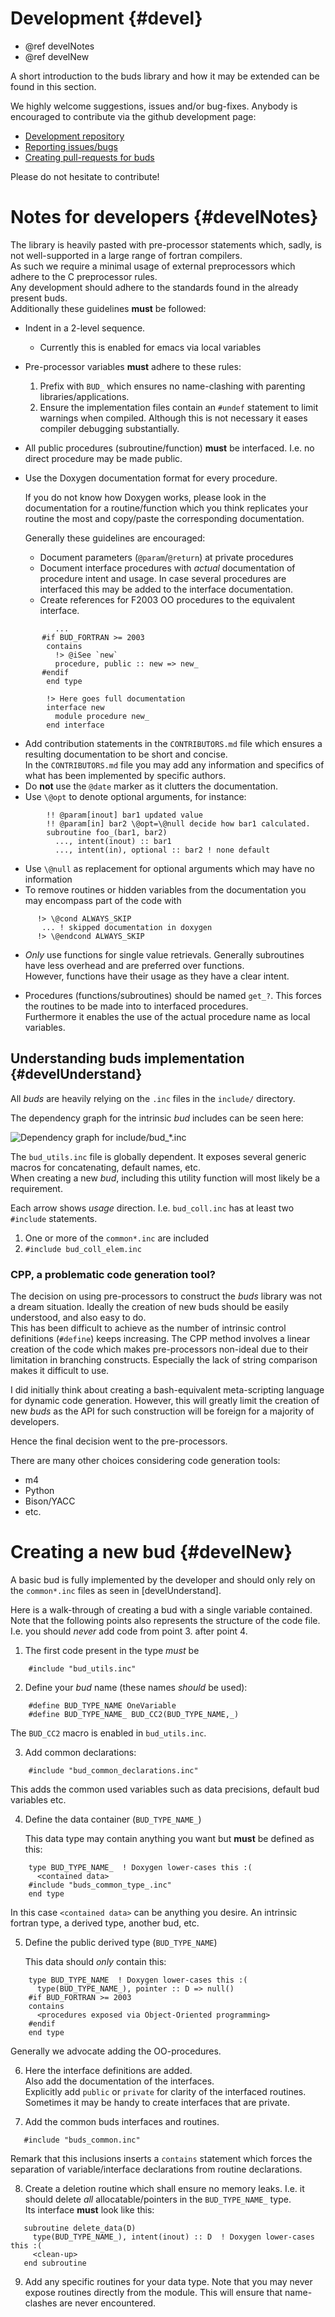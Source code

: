 # Development  {#devel}

- @ref develNotes
- @ref develNew


A short introduction to the buds library and how it may be
extended can be found in this section.

We highly welcome suggestions, issues and/or bug-fixes.
Anybody is encouraged to contribute via the github development page:

- [Development repository][buds]
- [Reporting issues/bugs][issues]
- [Creating pull-requests for buds][pr]

Please do not hesitate to contribute!

# Notes for developers  {#develNotes}

The library is heavily pasted with pre-processor statements
which, sadly, is not well-supported in a large range of
fortran compilers.  
As such we require a minimal usage of external preprocessors
which adhere to the C preprocessor rules.  
Any development should adhere to the standards found in the
already present buds.  
Additionally these guidelines __must__ be followed:

- Indent in a 2-level sequence.
  + Currently this is enabled for emacs via local variables

- Pre-processor variables __must__ adhere to these rules:
  1. Prefix with `BUD_` which ensures no name-clashing with
  parenting libraries/applications.
  2. Ensure the implementation files contain an `#undef` statement
  to limit warnings when compiled.
  Although this is not necessary it eases compiler debugging
  substantially.

- All public procedures (subroutine/function) __must__ be interfaced.
  I.e. no direct procedure may be made public.

- Use the Doxygen documentation format for every procedure.

  If you do not know how Doxygen works, please look in the documentation
  for a routine/function which you think replicates your routine the most
  and copy/paste the corresponding documentation.

  Generally these guidelines are encouraged:
  + Document parameters (`@param`/`@return`) at private procedures
  + Document interface procedures with _actual_ documentation of
    procedure intent and usage.
    In case several procedures are interfaced this may be added to the
	interface documentation.
  + Create references for F2003 OO procedures to the equivalent interface.
~~~~~~~~~~~{.f90}
          ...
       #if BUD_FORTRAN >= 2003
        contains
		  !> @iSee `new`
          procedure, public :: new => new_
	   #endif
	    end type

        !> Here goes full documentation
		interface new
          module procedure new_
		end interface
~~~~~~~~~~~
    
  + Add contribution statements in the `CONTRIBUTORS.md` file
	which ensures a resulting documentation to be short and concise.  
    In the `CONTRIBUTORS.md` file you may add any information and specifics
	of what has been implemented by specific authors.
  + Do __not__ use the `@date` marker as it clutters the documentation.
  + Use `\@opt` to denote optional arguments, for instance:
~~~~~~~~~~~{.f90}
		!! @param[inout] bar1 updated value
		!! @param[in] bar2 \@opt=\@null decide how bar1 calculated.
		subroutine foo_(bar1, bar2)
		  ..., intent(inout) :: bar1
		  ..., intent(in), optional :: bar2 ! none default
~~~~~~~~~~~

  + Use `\@null` as replacement for optional arguments which may have no information
  + To remove routines or hidden variables from the documentation you may
    encompass part of the code with
~~~~~~~~{.f90}
	  !> \@cond ALWAYS_SKIP
       ... ! skipped documentation in doxygen
      !> \@endcond ALWAYS_SKIP
~~~~~~~~

- _Only_ use functions for single value retrievals. Generally subroutines
  have less overhead and are preferred over functions.  
  However, functions have their usage as they have a clear
  intent.

- Procedures (functions/subroutines) should be named `get_?`.
  This forces the routines to be made into
  to interfaced procedures.  
  Furthermore it enables the use of the actual procedure
  name as local variables.


## Understanding buds implementation  {#develUnderstand}

All _buds_ are heavily relying on the `.inc` files in
the `include/` directory.

The dependency graph for the intrinsic _bud_ includes can be seen here:

![Dependency graph for include/bud_*.inc](buds_include.png)

The `bud_utils.inc` file is globally dependent. It exposes
several generic macros for concatenating, default names, etc.  
When creating a new _bud_, including this utility function
will most likely be a requirement.  

Each arrow shows _usage_ direction. I.e. `bud_coll.inc` has at least two `#include` statements.

1. One or more of the `common*.inc` are included
2. `#include bud_coll_elem.inc`


### CPP, a problematic code generation tool?

The decision on using pre-processors to construct the
_buds_ library was not a dream situation. Ideally the
creation of new buds should be easily understood, and also
easy to do.  
This has been difficult to achieve as the number of
intrinsic control definitions (`#define`) keeps increasing.
The CPP method involves a linear creation of the code which
makes pre-processors non-ideal due to their limitation in
branching constructs. Especially the lack of string comparison
makes it difficult to use.

I did initially think about creating a bash-equivalent
meta-scripting language for dynamic code generation.
However, this will greatly limit the creation of new _buds_
as the API for such construction will be foreign for a
majority of developers.

Hence the final decision went to the pre-processors.

There are many other choices considering code generation tools:

- m4
- Python
- Bison/YACC
- etc.


# Creating a new bud  {#develNew}

A basic bud is fully implemented by the developer and
should only rely on the `common*.inc` files as seen in
[develUnderstand].

Here is a walk-through of creating a bud with a single
variable contained.
Note that the following points also represents the
structure of the code file. I.e. you should _never_ add
code from point 3. after point 4.

1. The first code present in the type _must_ be
~~~~~~{.c}
    #include "bud_utils.inc"
~~~~~~

2. Define your _bud_ name (these names _should_ be used):
~~~~~~{.c}
    #define BUD_TYPE_NAME OneVariable
    #define BUD_TYPE_NAME_ BUD_CC2(BUD_TYPE_NAME,_)
~~~~~~
   The `BUD_CC2` macro is enabled in `bud_utils.inc`.	

3. Add common declarations:
~~~~~~~~{.c}
    #include "bud_common_declarations.inc"
~~~~~~~~
   This adds the common used variables such as
   data precisions, default bud variables etc.
	
4. Define the data container (`BUD_TYPE_NAME_`)

	This data type may contain anything you want but
	__must__ be defined as this:
~~~~~~~{.f90}
	type BUD_TYPE_NAME_  ! Doxygen lower-cases this :(
      <contained data>
    #include "buds_common_type_.inc"
    end type
~~~~~~~
   In this case `<contained data>` can be anything
   you desire. An intrinsic fortran type, a derived type,
   another bud, etc.

5. Define the public derived type (`BUD_TYPE_NAME`)

	This data should _only_ contain this:
~~~~~~~{.f90}
	type BUD_TYPE_NAME  ! Doxygen lower-cases this :(
      type(BUD_TYPE_NAME_), pointer :: D => null()
    #if BUD_FORTRAN >= 2003
    contains
      <procedures exposed via Object-Oriented programming>
    #endif
    end type
~~~~~~~
   Generally we advocate adding the OO-procedures.

6. Here the interface definitions are added.  
	Also add the documentation of the interfaces.  
   Explicitly add `public` or `private` for clarity of the
   interfaced routines.  
   Sometimes it may be handy to create interfaces that
   are private.

7. Add the common buds interfaces and routines.
~~~~~~~{.c}
   #include "buds_common.inc"
~~~~~~~

   Remark that this inclusions inserts a `contains`
   statement which forces the separation of variable/interface declarations
   from routine declarations.

8. Create a deletion routine which shall ensure no
   memory leaks. I.e. it should delete _all_ allocatable/pointers in the
   `BUD_TYPE_NAME_` type.  
   Its interface __must__ look like this:
~~~~~~~{.f90}
   subroutine delete_data(D)
     type(BUD_TYPE_NAME_), intent(inout) :: D  ! Doxygen lower-cases this :(
     <clean-up>
   end subroutine
~~~~~~~

9. Add any specific routines for your data type. Note that you may
   never expose routines directly from the module. This will ensure
   that name-clashes are never encountered.




[buds]: https://github.com/siesta-project/buds
[issues]: https://github.com/siesta-project/buds/issues
[pr]: https://github.com/siesta-project/buds/pulls
